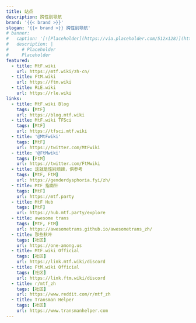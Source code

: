 ```yaml
---
title: 站点
description: 跨性别导航
brand: '{{< brand >}}'
slogan: '{{< brand >}} 跨性别导航'
# banner:
#   caption: '[![Placeholder](https://via.placeholder.com/512x128)](https://example.com)'
#   description: |
#     # Placeholder
#     Placeholder
featured:
  - title: MtF.wiki
    url: https://mtf.wiki/zh-cn/
  - title: FtM.wiki
    url: https://ftm.wiki
  - title: RLE.wiki
    url: https://rle.wiki
links:
  - title: MtF.wiki Blog
    tags: [MtF]
    url: https://blog.mtf.wiki
  - title: MtF.wiki TFSci
    tags: [MtF]
    url: https://tfsci.mtf.wiki
  - title: '@MtFwiki'
    tags: [MtF]
    url: https://twitter.com/MtFwiki
  - title: '@FtMwiki'
    tags: [FtM]
    url: https://twitter.com/FtMwiki
  - title: 这就是性别烦躁，供参考
    tags: [MtF, FtM]
    url: https://genderdysphoria.fyi/zh/
  - title: MtF 指南针
    tags: [MtF]
    url: https://mtf.party
  - title: MtF Hub
    tags: [MtF]
    url: https://hub.mtf.party/explore
  - title: awesome trans
    tags: [MtF, FtM]
    url: https://awesometrans.github.io/awesometrans_zh/
  - title: 那些秋叶
    tags: [社区]
    url: https://one-among.us
  - title: MtF.wiki Official
    tags: [社区]
    url: https://link.mtf.wiki/discord
  - title: FtM.wiki Official
    tags: [社区]
    url: https://link.ftm.wiki/discord
  - title: r/mtf_zh
    tags: [社区]
    url: https://www.reddit.com/r/mtf_zh
  - title: Transman Helper
    tags: [社区]
    url: https://www.transmanhelper.com
---
```

